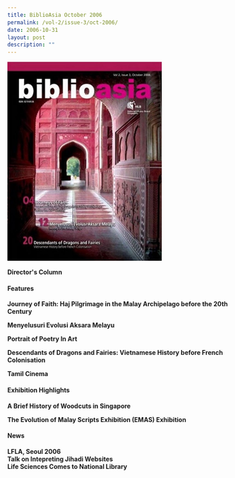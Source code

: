 ```yaml
---
title: BiblioAsia October 2006
permalink: /vol-2/issue-3/oct-2006/
date: 2006-10-31
layout: post
description: ""
---
```

<img style="width: 350px; height: 450px;" src="/images/vol-2-issue-3/Oct06.JPG">

**Director's Column**<br>

#### **Features**

**Journey of Faith: Haj Pilgrimage in the Malay Archipelago before the 20th Century**<br>

**Menyelusuri Evolusi Aksara Melayu**<br>

**Portrait of Poetry In Art**<br>

**Descendants of Dragons and Fairies: Vietnamese History before French Colonisation**<br>

**Tamil Cinema**<br>

#### **Exhibition Highlights**

**A Brief History of Woodcuts in Singapore**<br>

**The Evolution of Malay Scripts Exhibition (EMAS) Exhibition**<br>

#### **News**

**LFLA, Seoul 2006**<br>
**Talk on Intepreting Jihadi Websites**<br>
**Life Sciences Comes to National Library**<br>